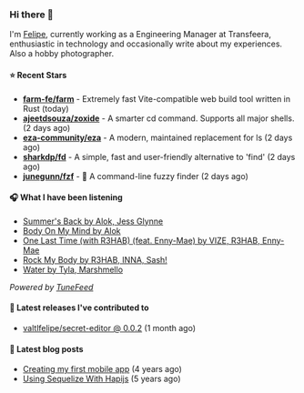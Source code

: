 ### Hi there 👋

I'm [Felipe](https://felipevm.com), currently working as a Engineering Manager at Transfeera, enthusiastic in technology and occasionally write about my experiences. Also a hobby photographer.

#### ⭐ Recent Stars
- **[farm-fe/farm](https://github.com/farm-fe/farm)** - Extremely fast Vite-compatible web build tool written in Rust (today)
- **[ajeetdsouza/zoxide](https://github.com/ajeetdsouza/zoxide)** - A smarter cd command. Supports all major shells. (2 days ago)
- **[eza-community/eza](https://github.com/eza-community/eza)** - A modern, maintained replacement for ls (2 days ago)
- **[sharkdp/fd](https://github.com/sharkdp/fd)** - A simple, fast and user-friendly alternative to &#39;find&#39; (2 days ago)
- **[junegunn/fzf](https://github.com/junegunn/fzf)** - :cherry_blossom: A command-line fuzzy finder (2 days ago)

#### 🎧 What I have been listening
- [Summer&#39;s Back by Alok, Jess Glynne](https://open.spotify.com/track/4lbBiqC2alVR4ooruZSe0o)
- [Body On My Mind by Alok](https://open.spotify.com/track/0tC6DBA0PA8o0LL3M6neZ9)
- [One Last Time (with R3HAB) (feat. Enny-Mae) by VIZE, R3HAB, Enny-Mae](https://open.spotify.com/track/7KoUk2BFyV8HkocdHMUNTw)
- [Rock My Body by R3HAB, INNA, Sash!](https://open.spotify.com/track/6pb5DtlAeG95dNQLHiArRU)
- [Water by Tyla, Marshmello](https://open.spotify.com/track/4Q2IUQo8YuoCqiRrDazKK4)

_Powered by [TuneFeed](https://tunefeed.app?ref=valtlfelipe-gh-profile)_ 

#### 🚀 Latest releases I've contributed to


- [valtlfelipe/secret-editor @ 0.0.2](https://github.com/valtlfelipe/secret-editor/releases/tag/0.0.2) (1 month ago)

#### 📄 Latest blog posts
- [Creating my first mobile app](https://felipevm.com/posts/creating-my-first-mobile-app/) (4 years ago)
- [Using Sequelize With Hapijs](https://felipevm.com/posts/using-sequelize-with-hapijs/) (5 years ago)
